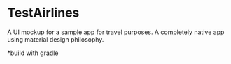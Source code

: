 # TestAirlines

A UI mockup for a sample app for travel purposes.
A completely native app using material design philosophy.

*build with gradle
